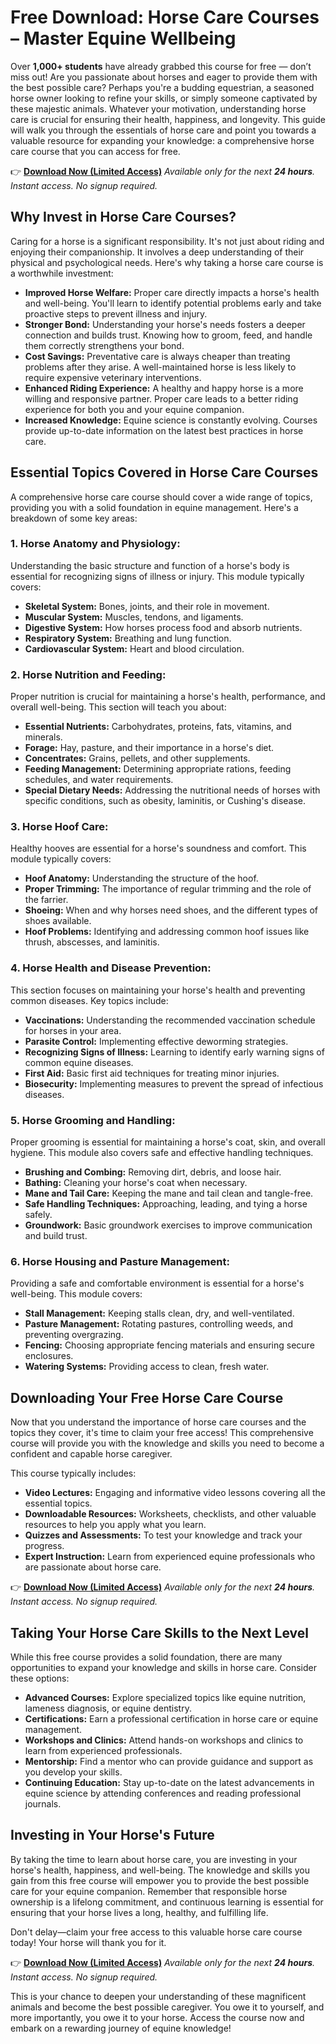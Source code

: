 # Free Download: Horse Care Courses – Master Equine Wellbeing

Over **1,000+ students** have already grabbed this course for free — don’t miss out!
Are you passionate about horses and eager to provide them with the best possible care? Perhaps you're a budding equestrian, a seasoned horse owner looking to refine your skills, or simply someone captivated by these majestic animals. Whatever your motivation, understanding horse care is crucial for ensuring their health, happiness, and longevity. This guide will walk you through the essentials of horse care and point you towards a valuable resource for expanding your knowledge: a comprehensive horse care course that you can access for free.

👉 [**Download Now (Limited Access)**](https://udemywork.com/horse-care-courses)
_Available only for the next **24 hours**. Instant access. No signup required._

## Why Invest in Horse Care Courses?

Caring for a horse is a significant responsibility. It's not just about riding and enjoying their companionship. It involves a deep understanding of their physical and psychological needs. Here's why taking a horse care course is a worthwhile investment:

*   **Improved Horse Welfare:** Proper care directly impacts a horse's health and well-being. You'll learn to identify potential problems early and take proactive steps to prevent illness and injury.
*   **Stronger Bond:** Understanding your horse's needs fosters a deeper connection and builds trust. Knowing how to groom, feed, and handle them correctly strengthens your bond.
*   **Cost Savings:** Preventative care is always cheaper than treating problems after they arise. A well-maintained horse is less likely to require expensive veterinary interventions.
*   **Enhanced Riding Experience:** A healthy and happy horse is a more willing and responsive partner. Proper care leads to a better riding experience for both you and your equine companion.
*   **Increased Knowledge:** Equine science is constantly evolving. Courses provide up-to-date information on the latest best practices in horse care.

## Essential Topics Covered in Horse Care Courses

A comprehensive horse care course should cover a wide range of topics, providing you with a solid foundation in equine management. Here's a breakdown of some key areas:

### **1. Horse Anatomy and Physiology:**

Understanding the basic structure and function of a horse's body is essential for recognizing signs of illness or injury. This module typically covers:

*   **Skeletal System:** Bones, joints, and their role in movement.
*   **Muscular System:** Muscles, tendons, and ligaments.
*   **Digestive System:** How horses process food and absorb nutrients.
*   **Respiratory System:** Breathing and lung function.
*   **Cardiovascular System:** Heart and blood circulation.

### **2. Horse Nutrition and Feeding:**

Proper nutrition is crucial for maintaining a horse's health, performance, and overall well-being. This section will teach you about:

*   **Essential Nutrients:** Carbohydrates, proteins, fats, vitamins, and minerals.
*   **Forage:** Hay, pasture, and their importance in a horse's diet.
*   **Concentrates:** Grains, pellets, and other supplements.
*   **Feeding Management:** Determining appropriate rations, feeding schedules, and water requirements.
*   **Special Dietary Needs:** Addressing the nutritional needs of horses with specific conditions, such as obesity, laminitis, or Cushing's disease.

### **3. Horse Hoof Care:**

Healthy hooves are essential for a horse's soundness and comfort. This module typically covers:

*   **Hoof Anatomy:** Understanding the structure of the hoof.
*   **Proper Trimming:** The importance of regular trimming and the role of the farrier.
*   **Shoeing:** When and why horses need shoes, and the different types of shoes available.
*   **Hoof Problems:** Identifying and addressing common hoof issues like thrush, abscesses, and laminitis.

### **4. Horse Health and Disease Prevention:**

This section focuses on maintaining your horse's health and preventing common diseases. Key topics include:

*   **Vaccinations:** Understanding the recommended vaccination schedule for horses in your area.
*   **Parasite Control:** Implementing effective deworming strategies.
*   **Recognizing Signs of Illness:** Learning to identify early warning signs of common equine diseases.
*   **First Aid:** Basic first aid techniques for treating minor injuries.
*   **Biosecurity:** Implementing measures to prevent the spread of infectious diseases.

### **5. Horse Grooming and Handling:**

Proper grooming is essential for maintaining a horse's coat, skin, and overall hygiene. This module also covers safe and effective handling techniques.

*   **Brushing and Combing:** Removing dirt, debris, and loose hair.
*   **Bathing:** Cleaning your horse's coat when necessary.
*   **Mane and Tail Care:** Keeping the mane and tail clean and tangle-free.
*   **Safe Handling Techniques:** Approaching, leading, and tying a horse safely.
*   **Groundwork:** Basic groundwork exercises to improve communication and build trust.

### **6. Horse Housing and Pasture Management:**

Providing a safe and comfortable environment is essential for a horse's well-being. This module covers:

*   **Stall Management:** Keeping stalls clean, dry, and well-ventilated.
*   **Pasture Management:** Rotating pastures, controlling weeds, and preventing overgrazing.
*   **Fencing:** Choosing appropriate fencing materials and ensuring secure enclosures.
*   **Watering Systems:** Providing access to clean, fresh water.

## Downloading Your Free Horse Care Course

Now that you understand the importance of horse care courses and the topics they cover, it's time to claim your free access! This comprehensive course will provide you with the knowledge and skills you need to become a confident and capable horse caregiver.

This course typically includes:

*   **Video Lectures:** Engaging and informative video lessons covering all the essential topics.
*   **Downloadable Resources:** Worksheets, checklists, and other valuable resources to help you apply what you learn.
*   **Quizzes and Assessments:** To test your knowledge and track your progress.
*   **Expert Instruction:** Learn from experienced equine professionals who are passionate about horse care.

👉 [**Download Now (Limited Access)**](https://udemywork.com/horse-care-courses)
_Available only for the next **24 hours**. Instant access. No signup required._

## Taking Your Horse Care Skills to the Next Level

While this free course provides a solid foundation, there are many opportunities to expand your knowledge and skills in horse care. Consider these options:

*   **Advanced Courses:** Explore specialized topics like equine nutrition, lameness diagnosis, or equine dentistry.
*   **Certifications:** Earn a professional certification in horse care or equine management.
*   **Workshops and Clinics:** Attend hands-on workshops and clinics to learn from experienced professionals.
*   **Mentorship:** Find a mentor who can provide guidance and support as you develop your skills.
*   **Continuing Education:** Stay up-to-date on the latest advancements in equine science by attending conferences and reading professional journals.

## Investing in Your Horse's Future

By taking the time to learn about horse care, you are investing in your horse's health, happiness, and well-being. The knowledge and skills you gain from this free course will empower you to provide the best possible care for your equine companion. Remember that responsible horse ownership is a lifelong commitment, and continuous learning is essential for ensuring that your horse lives a long, healthy, and fulfilling life.

Don't delay—claim your free access to this valuable horse care course today! Your horse will thank you for it.

👉 [**Download Now (Limited Access)**](https://udemywork.com/horse-care-courses)
_Available only for the next **24 hours**. Instant access. No signup required._

This is your chance to deepen your understanding of these magnificent animals and become the best possible caregiver. You owe it to yourself, and more importantly, you owe it to your horse. Access the course now and embark on a rewarding journey of equine knowledge!
